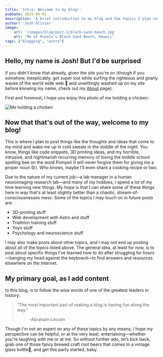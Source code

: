 ```yaml
---
title: 'Intro: Welcome to my blog!'
pubDate: 2025-04-01
description: 'A brief introduction to my blog and the topics I plan to explore—from neuroscience and coding to hobbies like triathlon and 3D printing.'
author: 'Josh Olivier'
image:
    url: '/images/blog/post-1/black-sand-beach.jpg'
    alt: 'Me at Punaluʻu Black Sand Beach, Hawaii'
tags: ["blogging", "astro"]
---
```

## Hello, my name is Josh! But I'd be surprised 
if you didn't know that already, given the site you're on (though if you somehow, inexplicably, got super lost while surfing the righteous and gnarly waves of the world wide web 🤙 and unwittingly washed up on my site before knowing my name, check out my [About](https://josholivier.com/about) page). 

First and foremost, I hope you enjoy this photo of me holding a chicken:

<img src="/images/blog/post-1/me-with-chicken.jpg" alt="Me holding a chicken" class="blog-body-pic">

## Now that that's out of the way, welcome to my blog! 

This is where I plan to post things like the thoughts and ideas that come to my mind and wake me up in cold sweats in the middle of the night. You know, things like code snippets, 3D printing ideas, and my horrible, intrusive, and nightmarish recurring memory of losing the middle school spelling bee on the word Pompeii (I will never forgive them for giving me a proper noun 😡). Who knows, maybe I’ll even share a cooking recipe or two. 

Due to the nature of my current job—a lab manager in a human neuroimaging research lab—and many of my hobbies, I spend a lot of my time learning new things. My hope is that I can share some of these things here in way that's at least slightly better than a chaotic, stream-of-consciousnesses mess. Some of the topics I may touch on in future posts are: 

- 3D-printing stuff
- Web development with Astro and stuff
- Triathlon training stuff
- Yoyo stuff
- Psychology and neuroscience stuff

I may also make posts about other topics, and I may not end up posting about all of the topics listed above. The general idea, at least for now, is to post about specific things I've learned how to do after struggling for hours—banging my head against the keyboard—to find answers and resources elsewhere on the internet. 

## My primary goal, as I add content 
to this blog, is to follow the wise words of one of the greatest leaders in history: 

> “The most important part of making a blog is having fun along the way.”
>
> > -Abraham Lincoln

Though I'm not an expert on any of these topics by any means, I hope my perspective can be helpful, or at the very least, entertaining—whether you're laughing with me or at me. So without further ado, let’s kick back, grab one of those fancy brewed craft root beers that comes in a vintage glass bottle🍻, and get this party started, baby. 